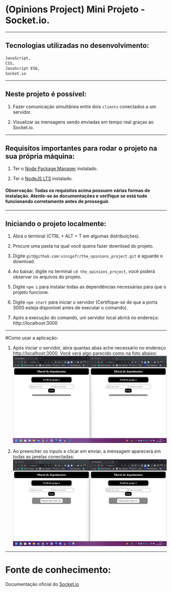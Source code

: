 # (Opinions Project) Mini Projeto - Socket.io.
------------
## Tecnologias utilizadas no desenvolvimento:
```
JavaScript,
CSS,
JavaScript ES6,
Socket.io
```
------------
## Neste projeto é possível:
1. Fazer comunicação simultânea entre dois `clients` conectados a um servidor.

2. Visualizar as mensagens sendo enviadas em tempo real graças ao Socket.io.

------------
## Requisitos importantes para rodar o projeto na sua própria máquina:

1. Ter o [Node Package Manager](https://docs.npmjs.com/cli/v7/commands/npm-install "Node Package Manager") instalado.

2. Ter o [NodeJS LTS](https://nodejs.org/en/download/ "NodeJS LTS") instalado.

#### Observação: Todas os requisitos acima possuem várias formas de instalação. Atente-se às documentações e verifique se está tudo funcionando corretamente antes de prosseguir.
------------
## Iniciando o projeto localmente:
1. Abra o terminal (CTRL + ALT + T em algumas distribuições).

2. Procure uma pasta na qual você queira fazer download do projeto.

3. Digite `git@github.com:vinigofr/the_opinions_project.git` e aguarde o download.

4. Ao baixar, digite no terminal `cd the_opinions_project`, você poderá observar os arquivos do projeto.

5. Digite `npm i` para instalar todas as dependências necessárias para que o projeto funcione.

5. Digite `npm start` para iniciar o servidor (Certifique-se de que a porta 3000 esteja disponível antes de executar o comando).

6. Após a execução do comando, um servidor local abrirá no endereço: http://localhost:3000

------------

#Como usar a aplicação:
1. Após iniciar o servidor, abra quantas abas ache necessário no endereço http://localhost:3000. Você verá algo parecido como na foto abaixo:
![Servidores rodando](https://github.com/vinigofr/the_opinions_project/blob/master/project_pages.png)

2. Ao preencher os inputs e clicar em enviar, a mensagem aparecerá em todas as janelas conectadas:
![Mensagem enviada](https://github.com/vinigofr/the_opinions_project/blob/master/mensagem_enviada.png)

-----------
# Fonte de conhecimento:
Documentação oficial do [Socket.io](https://socket.io/get-started/chat)

